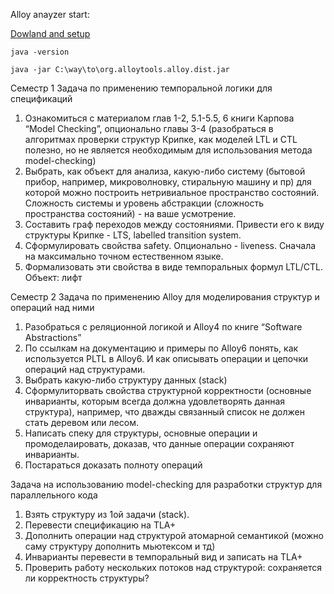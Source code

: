 Alloy anayzer start:


[Dowland and setup](https://alloytools.org/download.html)


`java -version`


`java -jar C:\way\to\org.alloytools.alloy.dist.jar`

Семестр 1
Задача по применению темпоральной логики для
спецификаций
1. Ознакомиться с материалом глав 1-2, 5.1-5.5, 6 книги Карпова
“Model Checking”, опционально главы 3-4 (разобраться в
алгоритмах проверки структур Крипке, как моделей LTL и CTL
полезно, но не является необходимым для использования метода
model-checking)
2. Выбрать, как объект для анализа, какую-либо систему (бытовой
прибор, например, микроволновку, стиральную машину и пр) для
которой можно построить нетривиальное пространство состояний.
Сложность системы и уровень абстракции (сложность
пространства состояний) - на ваше усмотрение.
3. Составить граф переходов между состояниями. Привести его к
виду структуры Крипке - LTS, labelled transition system.
4. Сформулировать свойства safety. Опционально - liveness. Сначала
на максимально точном естественном языке.
5. Формализовать эти свойства в виде темпоральных формул
LTL/CTL.
Объект: лифт

Семестр 2 
Задача по применению Alloy для моделирования
структур и операций над ними
1. Разобраться с реляционной логикой и Alloy4 по книге “Software
Abstractions”
2. По ссылкам на документацию и примеры по Alloy6  понять, как используется PLTL в Alloy6. И как описывать
операции и цепочки операций над структурами.
3. Выбрать какую-либо структуру данных (stack)
4. Сформулиторвать свойства структурной корректности (основные
инварианты, которым всегда должна удовлетворять данная
структура), например, что дважды связанный список не должен
стать деревом или лесом.
5. Написать спеку для структуры, основные операции и
промоделаировать, доказав, что данные операции сохраняют
инварианты.
6. Постараться доказать полноту операций

Задача на использованию model-checking для
разработки структур для параллельного кода
1. Взять структуру из 1ой задачи (stack).
2. Перевести спецификацию на TLA+
3. Дополнить операции над структурой атомарной семантикой
(можно саму структуру дополнить мьютексом и тд)
4. Инварианты перевести в темпоральный вид и записать на TLA+
5. Проверить работу нескольких потоков над структурой:
сохраняется ли корректность структуры? 
